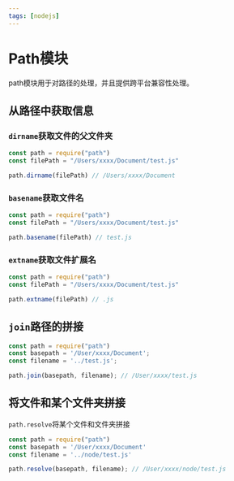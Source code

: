 ```yaml
---
tags: [nodejs]
---
```


# Path模块

path模块用于对路径的处理，并且提供跨平台兼容性处理。

## 从路径中获取信息

### `dirname`获取文件的父文件夹

```javascript
const path = require("path")
const filePath = "/Users/xxxx/Document/test.js"

path.dirname(filePath) // /Users/xxxx/Document
```

### `basename`获取文件名

```javascript
const path = require("path")
const filePath = "/Users/xxxx/Document/test.js"

path.basename(filePath) // test.js
```

### `extname`获取文件扩展名

```javascript
const path = require("path")
const filePath = "/Users/xxxx/Document/test.js"

path.extname(filePath) // .js
```

## `join`路径的拼接

```javascript
const path = require("path")
const basepath = '/User/xxxx/Document';
const filename = '../test.js';

path.join(basepath, filename); // /User/xxxx/test.js
```

## 将文件和某个文件夹拼接

`path.resolve`将某个文件和文件夹拼接

```javascript
const path = require("path")
const basepath = '/User/xxxx/Document'
const filename = '../node/test.js'

path.resolve(basepath, filename); // /User/xxxx/node/test.js
```

